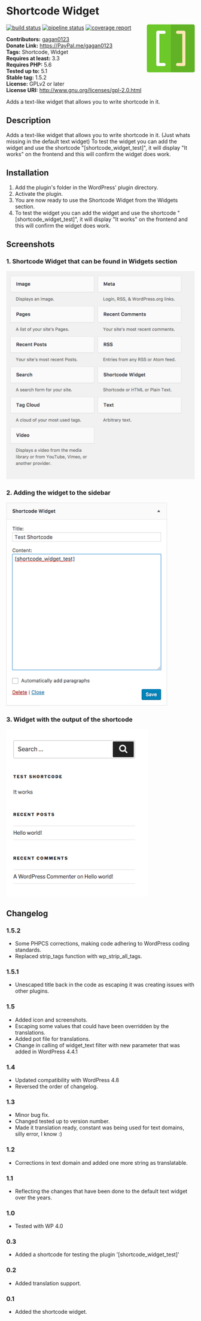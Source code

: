 # Shortcode Widget #
[![build status](https://travis-ci.com/gagan0123/shortcode-widget.svg?branch=master)](https://travis-ci.com/gagan0123/shortcode-widget) [![pipeline status](https://gitlab.com/gagan0123/shortcode-widget/badges/master/pipeline.svg)](https://gitlab.com/gagan0123/shortcode-widget/commits/master) [![coverage report](https://gitlab.com/gagan0123/shortcode-widget/badges/master/coverage.svg)](https://gitlab.com/gagan0123/shortcode-widget/commits/master)
<img src='https://github.com/gagan0123/shortcode-widget/raw/master/assets/icon-128x128.png' align='right' />


**Contributors:** [gagan0123](https://profiles.wordpress.org/gagan0123)  
**Donate Link:** https://PayPal.me/gagan0123  
**Tags:** Shortcode, Widget  
**Requires at least:** 3.3  
**Requires PHP:** 5.6  
**Tested up to:** 5.1  
**Stable tag:** 1.5.2  
**License:** GPLv2 or later  
**License URI:** http://www.gnu.org/licenses/gpl-2.0.html  

Adds a text-like widget that allows you to write shortcode in it.

## Description ##

Adds a text-like widget that allows you to write shortcode in it. (Just whats missing in the default text widget)
To test the widget you can add the widget and use the shortcode "[shortcode_widget_test]", it will display "It works" on the frontend and this will confirm the widget does work.

## Installation ##

1. Add the plugin's folder in the WordPress' plugin directory.
1. Activate the plugin.
1. You are now ready to use the Shortcode Widget from the Widgets section.
1. To test the widget you can add the widget and use the shortcode "[shortcode_widget_test]", it will display "It works" on the frontend and this will confirm the widget does work.

## Screenshots ##
### 1. Shortcode Widget that can be found in Widgets section ###
![Shortcode Widget that can be found in Widgets section](https://github.com/gagan0123/shortcode-widget/raw/master/assets/screenshot-1.png)

### 2. Adding the widget to the sidebar ###
![Adding the widget to the sidebar](https://github.com/gagan0123/shortcode-widget/raw/master/assets/screenshot-2.png)

### 3. Widget with the output of the shortcode ###
![Widget with the output of the shortcode](https://github.com/gagan0123/shortcode-widget/raw/master/assets/screenshot-3.png)


## Changelog ##

### 1.5.2 ###
* Some PHPCS corrections, making code adhering to WordPress coding standards.
* Replaced strip_tags function with wp_strip_all_tags.

### 1.5.1 ###
* Unescaped title back in the code as escaping it was creating issues with other plugins.

### 1.5 ###
* Added icon and screenshots.
* Escaping some values that could have been overridden by the translations.
* Added pot file for translations.
* Change in calling of widget_text filter with new parameter that was added in WordPress 4.4.1

### 1.4 ###
* Updated compatibility with WordPress 4.8
* Reversed the order of changelog.

### 1.3 ###
* Minor bug fix.
* Changed tested up to version number.
* Made it translation ready, constant was being used for text domains, silly error, I know :)

### 1.2 ###
* Corrections in text domain and added one more string as translatable.

### 1.1 ###
* Reflecting the changes that have been done to the default text widget over the years.

### 1.0 ###
* Tested with WP 4.0

### 0.3 ###
* Added a shortcode for testing the plugin '[shortcode_widget_test]'

### 0.2 ###
* Added translation support.

### 0.1 ###
* Added the shortcode widget.